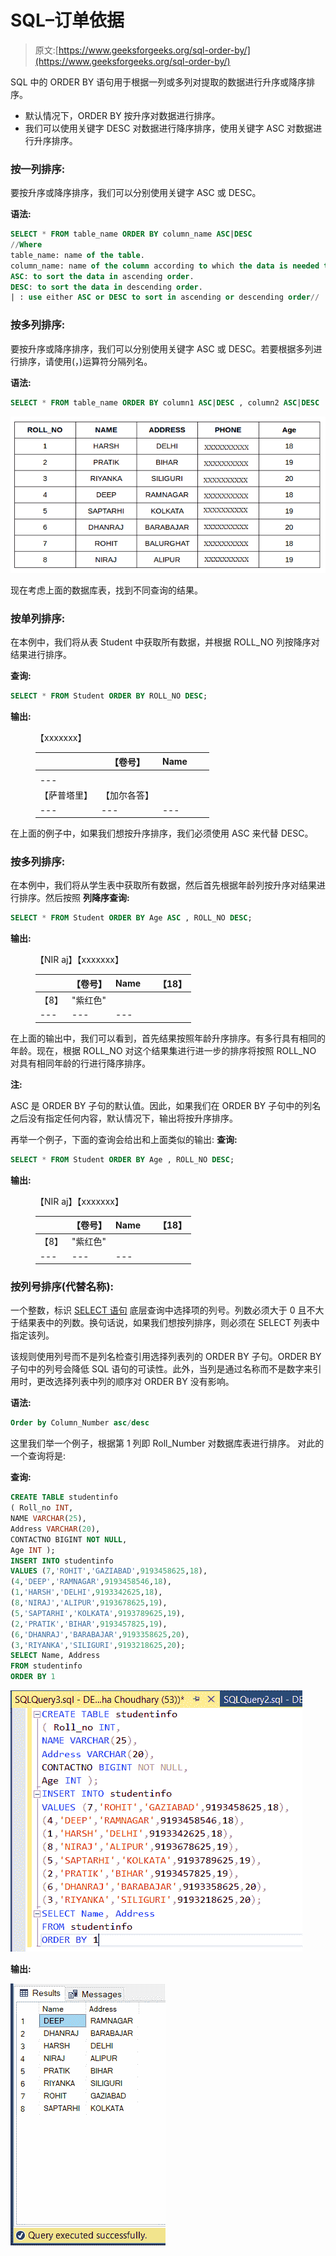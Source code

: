 # SQL–订单依据

> 原文:[https://www.geeksforgeeks.org/sql-order-by/](https://www.geeksforgeeks.org/sql-order-by/)

SQL 中的 ORDER BY 语句用于根据一列或多列对提取的数据进行升序或降序排序。

*   默认情况下，ORDER BY 按升序对数据进行排序。
*   我们可以使用关键字 DESC 对数据进行降序排序，使用关键字 ASC 对数据进行升序排序。

### **按一列排序:**

要按升序或降序排序，我们可以分别使用关键字 ASC 或 DESC。

**语法:**

```sql
SELECT * FROM table_name ORDER BY column_name ASC|DESC
//Where 
table_name: name of the table.
column_name: name of the column according to which the data is needed to be arranged.
ASC: to sort the data in ascending order.
DESC: to sort the data in descending order.
| : use either ASC or DESC to sort in ascending or descending order//
```

### **按多列排序:**

要按升序或降序排序，我们可以分别使用关键字 ASC 或 DESC。若要根据多列进行排序，请使用(，)运算符分隔列名。

**语法:**

```sql
SELECT * FROM table_name ORDER BY column1 ASC|DESC , column2 ASC|DESC
```

![Screenshot from 2016-12-19 12-53-29](img/86e893f33a7ee6a8d5b5b14d4439ac94.png)

现在考虑上面的数据库表，找到不同查询的结果。

### **按单列排序**:

在本例中，我们将从表 Student 中获取所有数据，并根据 ROLL_NO 列按降序对结果进行排序。

**查询:**

```sql
SELECT * FROM Student ORDER BY ROLL_NO DESC;
```

**输出:**

<figure class="table">【xxxxxxx】

|  | 【卷号】 | **Name** |  |  |
| --- | --- | --- | --- | --- |
|  |
| --- |
| 【萨普塔里】 | 【加尔各答】 |  |
| --- | --- | --- |

</figure>

在上面的例子中，如果我们想按升序排序，我们必须使用 ASC 来代替 DESC。

### **按多列排序**:

在本例中，我们将从学生表中获取所有数据，然后首先根据年龄列按升序对结果进行排序。然后按照
**列降序查询:**

```sql
SELECT * FROM Student ORDER BY Age ASC , ROLL_NO DESC;
```

**输出:**

<figure class="table">【NIR aj】【xxxxxxx】

|  | 【卷号】 | **Name** |  | 【18】 |
| --- | --- | --- | --- | --- |
| 【8】 | "紫红色" |  |
| --- | --- | --- |

</figure>

在上面的输出中，我们可以看到，首先结果按照年龄升序排序。有多行具有相同的年龄。现在，根据 ROLL_NO 对这个结果集进行进一步的排序将按照 ROLL_NO 对具有相同年龄的行进行降序排序。

**注:**

ASC 是 ORDER BY 子句的默认值。因此，如果我们在 ORDER BY 子句中的列名之后没有指定任何内容，默认情况下，输出将按升序排序。

再举一个例子，下面的查询会给出和上面类似的输出:
**查询:**

```sql
SELECT * FROM Student ORDER BY Age , ROLL_NO DESC;
```

**输出:**

<figure class="table">【NIR aj】【xxxxxxx】

|  | 【卷号】 | **Name** |  | 【18】 |
| --- | --- | --- | --- | --- |
| 【8】 | "紫红色" |  |
| --- | --- | --- |

</figure>

### **按列号排序(代替名称):**

一个整数，标识 [SELECT 语句](#rrefsqlj41360) 底层查询中选择项的列号。列数必须大于 0 且不大于结果表中的列数。换句话说，如果我们想按列排序，则必须在 SELECT 列表中指定该列。

该规则使用列号而不是列名检查引用选择列表列的 ORDER BY 子句。ORDER BY 子句中的列号会降低 SQL 语句的可读性。此外，当列是通过名称而不是数字来引用时，更改选择列表中列的顺序对 ORDER BY 没有影响。

**语法:**

```sql
Order by Column_Number asc/desc
```

这里我们举一个例子，根据第 1 列即 Roll_Number 对数据库表进行排序。 对此的一个查询将是:

**查询:**

```sql
CREATE TABLE studentinfo
( Roll_no INT,
NAME VARCHAR(25),
Address VARCHAR(20),
CONTACTNO BIGINT NOT NULL,
Age INT ); 
INSERT INTO studentinfo
VALUES (7,'ROHIT','GAZIABAD',9193458625,18),
(4,'DEEP','RAMNAGAR',9193458546,18),
(1,'HARSH','DELHI',9193342625,18),
(8,'NIRAJ','ALIPUR',9193678625,19),
(5,'SAPTARHI','KOLKATA',9193789625,19),
(2,'PRATIK','BIHAR',9193457825,19),
(6,'DHANRAJ','BARABAJAR',9193358625,20),
(3,'RIYANKA','SILIGURI',9193218625,20);
SELECT Name, Address
FROM studentinfo
ORDER BY 1
```

![](img/af881d4feecd3c28004c7c6a556b889b.png)

**输出:**

![](img/2dd96b5cd133a83d3b1d0f0917092b73.png)